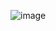 ![image](https://github.com/Ndegwa2/WK2_Challange/assets/138137867/6df60a5b-69c2-4140-8378-8b085b99c38b)

